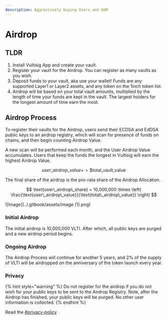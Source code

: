 ```yaml
---
description: Aggressively buying Users and AUM
---
```


# Airdrop

## TLDR

1. Install Vultisig App and create your vault.
2. Register your vault for the Airdrop. You can register as many vaults as you wish.
3. Deposit funds to your vault, aka use your wallet! Funds are any supported Layer1 or Layer2 assets, and any token on the 1inch token list.
4. Airdrop will be based on your total vault amounts, multiplied by the length of time your funds are kept in the vault. The largest holders for the longest amount of time earn the most.

## Airdrop Process

To register their vaults for the Airdrop, users send their ECDSA and EdDSA public keys to an airdrop registry, which will scan for presence of funds on chains, and then begin counting Airdrop Value.

A new scan will be performed each month, and the User Airdrop Value accumulates. Users that keep the funds the longest in Vultisig will earn the highest Airdrop Value.

$$
user\_airdrop\_value += \$\text{total\_vault\_value}
$$

The final share of the airdrop is the pro-rata share of the Airdrop Allocation.

$$
\text{user\_airdrop\_share} = 10,000,000 \times \left( \frac{\text{user\_airdrop\_value}}{\text{total\_airdrop\_value}} \right)
$$

![Image](../.gitbook/assets/image (1).png)

### Initial Airdrop

The initial airdrop is 10,000,000 VLTI. After which, all public keys are purged and a new airdrop period begins.

### Ongoing Airdrop

The Airdrop Process will continue for another 5 years, and 2% of the supply of VLTI will be airdropped on the anniversary of the token launch every year.

### Privacy

{% hint style="warning" %}
Do not register for the airdrop if you do not wish for your public keys to be sent to the Airdrop Registry. Note, after the Airdrop has finished, your public keys will be purged. No other user information is collected.
{% endhint %}

Read the [#privacy-policy](../other/privacy.md#privacy-policy "mention")
